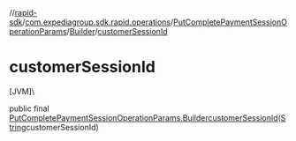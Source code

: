 //[rapid-sdk](../../../../index.md)/[com.expediagroup.sdk.rapid.operations](../../index.md)/[PutCompletePaymentSessionOperationParams](../index.md)/[Builder](index.md)/[customerSessionId](customer-session-id.md)

# customerSessionId

[JVM]\

public final [PutCompletePaymentSessionOperationParams.Builder](index.md)[customerSessionId](customer-session-id.md)([String](https://docs.oracle.com/javase/8/docs/api/java/lang/String.html)customerSessionId)
